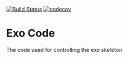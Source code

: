 [![Build Status](https://travis-ci.org/naubiomech/ExoCode.svg?branch=master)](https://travis-ci.org/naubiomech/ExoCode) [![codecov](https://codecov.io/gh/naubiomech/ExoCode/branch/master/graph/badge.svg)](https://codecov.io/gh/naubiomech/ExoCode)
# Exo Code
The code used for controlling the exo skeleton
